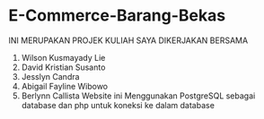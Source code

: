 # E-Commerce-Barang-Bekas
INI MERUPAKAN PROJEK KULIAH SAYA DIKERJAKAN BERSAMA
1. Wilson Kusmayady Lie
2. David Kristian Susanto
3. Jesslyn Candra
4. Abigail Fayline Wibowo
5. Berlynn Callista
Website ini Menggunakan PostgreSQL sebagai database dan php untuk koneksi ke dalam database
